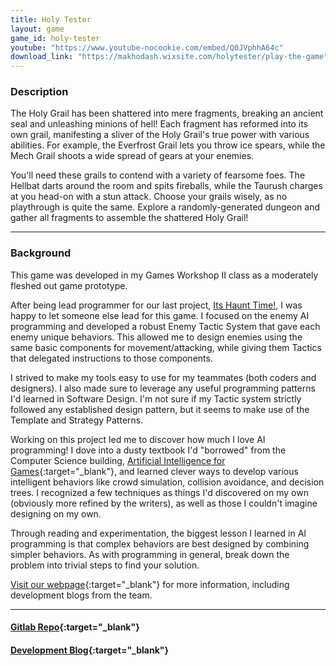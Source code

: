 ```yaml
---
title: Holy Tester
layout: game
game_id: holy-tester
youtube: "https://www.youtube-nocookie.com/embed/Q0JVphhA64c"
download_link: "https://makhodash.wixsite.com/holytester/play-the-game"
---
```

### Description

The Holy Grail has been shattered into mere fragments, breaking an ancient seal and unleashing minions of hell! Each fragment has reformed into its own grail, manifesting a sliver of the Holy Grail's true power with various abilities. For example, the Everfrost Grail lets you throw ice spears, while the Mech Grail shoots a wide spread of gears at your enemies.

You'll need these grails to contend with a variety of fearsome foes. The Hellbat darts around the room and spits fireballs, while the Taurush charges at you head-on with a stun attack. Choose your grails wisely, as no playthrough is quite the same. Explore a randomly-generated dungeon and gather all fragments to assemble the shattered Holy Grail!

--- 

### Background

This game was developed in my Games Workshop II class as a moderately fleshed out game prototype.

After being lead programmer for our last project, [Its Haunt Time!](/games/its-haunt-time), I was happy to let someone else lead for this game. I focused on the enemy AI programming and developed a robust Enemy Tactic System that gave each enemy unique behaviors. This allowed me to design enemies using the same basic components for movement/attacking, while giving them Tactics that delegated instructions to those components.

I strived to make my tools easy to use for my teammates (both coders and designers). I also made sure to leverage any useful programming patterns I'd learned in Software Design. I'm not sure if my Tactic system strictly followed any established design pattern, but it seems to make use of the Template and Strategy Patterns.

Working on this project led me to discover how much I love AI programming! I dove into a dusty textbook I'd "borrowed" from the Computer Science building, 
[Artificial Intelligence for Games](https://www.amazon.com/Artificial-Intelligence-Games-Ian-Millington/dp/0123747317){:target="_blank"}, 
and learned clever ways to develop various intelligent behaviors like crowd simulation, collision avoidance, and decision trees. I recognized a few techniques as things I'd discovered on my own (obviously more refined by the writers), as well as those I couldn't imagine designing on my own.

Through reading and experimentation, the biggest lesson I learned in AI programming is that complex behaviors are best designed by combining simpler behaviors. As with programming in general, break down the problem into trivial steps to find your solution.

[Visit our webpage](https://makhodash.wixsite.com/holytester/){:target="_blank"} for more information, including development blogs from the team.

--- 

#### [Gitlab Repo](https://gitlab.com/yunatatski/holy-tester-backup){:target="_blank"}
#### [Development Blog](https://makhodash.wixsite.com/holytester/blog/search/graham){:target="_blank"}